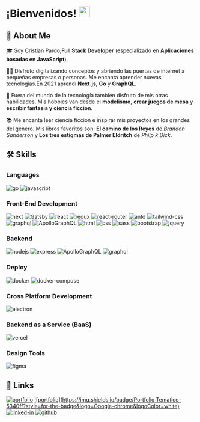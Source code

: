 # ¡Bienvenidos! <img src="https://media.giphy.com/media/hvRJCLFzcasrR4ia7z/giphy.gif" width="29px">

## 🚀 About Me

🎓 Soy Cristian Pardo,**Full Stack Developer** (especializado en **Aplicaciones basadas en JavaScript**).

👨‍💻 Disfruto digitalizando conceptos y abriendo las puertas de internet a pequeñas empresas o personas.  Me encanta aprender nuevas tecnologias.En 2021 aprendí **Next.js**, **Go** y **GraphQL**.

🎸 Fuera del mundo de la tecnología tambien disfruto de mis otras habilidades. Mis hobbies van desde el **modelismo**, **crear juegos de mesa** y **escribir fantasia y ciencia ficcion**.

📚 Me encanta leer ciencia ficcion e inspirar mis proyectos en los grandes del genero. Mis libros favoritos son: **El camino de los Reyes** de _Brandon Sanderson_ y **Los tres estigmas de Palmer Eldritch** de _Philp k Dick_.

## 🛠️ Skills

### Languages

![go](https://img.shields.io/badge/Go-3178C6?style=for-the-badge&logo=go&logoColor=white)
![javascript](https://img.shields.io/badge/JavaScript-323330?style=for-the-badge&logo=javascript&logoColor=F7DF1E)

### Front-End Development

![next](https://img.shields.io/badge/Next-000000?style=for-the-badge&logo=nextdotjs&logoColor=FFFFFF)
![Gatsby](https://img.shields.io/badge/Gatsby-663399?style=for-the-badge&logo=Gatsby&logoColor=FFFFFF)
![react](https://img.shields.io/badge/React-20232A?style=for-the-badge&logo=react&logoColor=61DAFB)
![redux](https://img.shields.io/badge/Redux-593D88?style=for-the-badge&logo=redux&logoColor=white)
![react-router](https://img.shields.io/badge/React_Router-CA4245?style=for-the-badge&logo=react-router&logoColor=white)
![antd](https://img.shields.io/badge/AntDesign-0170FE?style=for-the-badge&logo=AntDesign&logoColor=white)
![tailwind-css](https://img.shields.io/badge/tailwind_css-06B6D4?style=for-the-badge&logo=tailwind-css&logoColor=white)
![graphql](https://img.shields.io/badge/GraphQL-E434AA?style=for-the-badge&logo=graphql&logoColor=white)
![ApolloGraphQL](https://img.shields.io/badge/ApolloGraphQL-311C87?style=for-the-badge&logo=ApolloGraphQL&logoColor=white)
![html](https://img.shields.io/badge/HTML5-E34F26?style=for-the-badge&logo=html5&logoColor=white)
![css](https://img.shields.io/badge/CSS3-1572B6?style=for-the-badge&logo=css3&logoColor=white)
![sass](https://img.shields.io/badge/SASS-CC6699?style=for-the-badge&logo=sass&logoColor=white)
![bootstrap](https://img.shields.io/badge/Bootstrap-563D7C?style=for-the-badge&logo=bootstrap&logoColor=white)
![jquery](https://img.shields.io/badge/jQuery-0769AD?style=for-the-badge&logo=jquery&logoColor=white)

### Backend

![nodejs](https://img.shields.io/badge/Node.js-339933?style=for-the-badge&logo=Node.js&logoColor=white)
![express](https://img.shields.io/badge/Express-339999?style=for-the-badge&logo=Express&logoColor=white)
![ApolloGraphQL](https://img.shields.io/badge/ApolloGraphQL-311C87?style=for-the-badge&logo=ApolloGraphQL&logoColor=white)
![graphql](https://img.shields.io/badge/GraphQL-E434AA?style=for-the-badge&logo=graphql&logoColor=white)


### Deploy

![docker](https://img.shields.io/badge/Docker-2496ED?style=for-the-badge&logo=Docker&logoColor=white)
![docker-compose](https://img.shields.io/badge/Docker-DB7093?style=for-the-badge&logo=Docker&logoColor=white)

### Cross Platform Development

![electron](https://img.shields.io/badge/Electron-2C2E3B?style=for-the-badge&logo=electron&logoColor=white)

### Backend as a Service (BaaS)

![vercel](https://img.shields.io/badge/Vercel-000000?style=for-the-badge&logo=Vercel&logoColor=white)


### Design Tools

![figma](https://img.shields.io/badge/figma-000000?style=for-the-badge&logo=figma&logoColor=white)


## 🔗 Links

[![portfolio](https://img.shields.io/badge/Portfolio-5340ff?style=for-the-badge&logo=Google-chrome&logoColor=white)](https://cristianpardo.vercel.app/)
[![portfolio](https://img.shields.io/badge/Portfolio Tematico-5340ff?style=for-the-badge&logo=Google-chrome&logoColor=white)](https://cristianpardocasanova.vercel.app/)
[![linked-in](https://img.shields.io/badge/Linked_In-0077B5?style=for-the-badge&logo=LinkedIn&logoColor=white)](https://www.linkedin.com/in/cristian-pardo-casanova-a60251138/)
[![github](https://img.shields.io/badge/GitHub-000000?style=for-the-badge&logo=GitHub&logoColor=white)](https://github.com/BelicStorm/BelicStorm)
